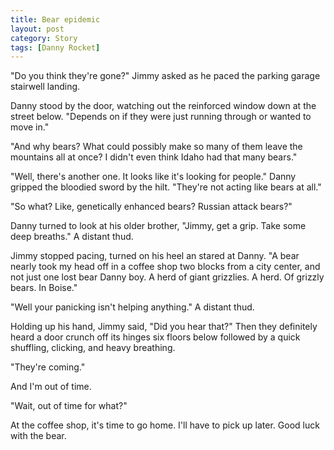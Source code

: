 ```yaml
---
title: Bear epidemic
layout: post
category: Story
tags: [Danny Rocket]
---
```

"Do you think they're gone?" Jimmy asked as he paced the parking garage stairwell landing.

Danny stood by the door, watching out the reinforced window down at the street below. "Depends on if they were just running through or wanted to move in."

<!-- more -->

"And why bears? What could possibly make so many of them leave the mountains all at once? I didn't even think Idaho had that many bears."

"Well, there's another one. It looks like it's looking for people." Danny gripped the bloodied sword by the hilt. "They're not acting like bears at all."

"So what? Like, genetically enhanced bears? Russian attack bears?"

Danny turned to look at his older brother, "Jimmy, get a grip. Take some deep breaths." A distant thud.

Jimmy stopped pacing, turned on his heel an stared at Danny. "A bear nearly took my head off in a coffee shop two blocks from a city center, and not just one lost bear Danny boy. A herd of giant grizzlies. A herd. Of grizzly bears. In Boise."

"Well your panicking isn't helping anything." A distant thud.

Holding up his hand, Jimmy said, "Did you hear that?" Then they definitely heard a door crunch off its hinges six floors below followed by a quick shuffling, clicking, and heavy breathing.

"They're coming."

And I'm out of time.

"Wait, out of time for what?"

At the coffee shop, it's time to go home. I'll have to pick up later. Good luck with the bear.